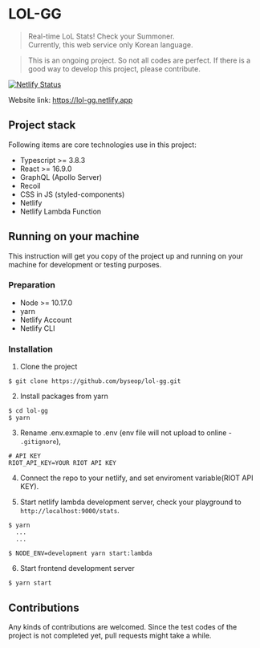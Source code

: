 # LOL-GG  
> Real-time LoL Stats! Check your Summoner.   
Currently, this web service only Korean language.  
  
> This is an ongoing project. So not all codes are perfect. If there is a good way to develop this project, please contribute.

[![Netlify Status](https://api.netlify.com/api/v1/badges/d6059b01-d30f-4869-a696-c58f1dba6c87/deploy-status)](https://app.netlify.com/sites/lol-gg/deploys)
  
Website link: https://lol-gg.netlify.app  
  
## Project stack  
  
Following items are core technologies use in this project:

- Typescript >= 3.8.3 
- React >= 16.9.0  
- GraphQL (Apollo Server)  
- Recoil  
- CSS in JS (styled-components)  
- Netlify  
- Netlify Lambda Function  
  
## Running on your machine  
This instruction will get you copy of the project up and running on your machine for development or testing purposes.  
  
### Preparation  
- Node >= 10.17.0  
- yarn
- Netlify Account  
- Netlify CLI
  
### Installation  
1. Clone the project
```
$ git clone https://github.com/byseop/lol-gg.git
```  
2. Install packages from yarn  
```
$ cd lol-gg
$ yarn
```
3. Rename .env.exmaple to .env (env file will not upload to online - ```.gitignore```),
```
# API KEY
RIOT_API_KEY=YOUR RIOT API KEY
```
4. Connect the repo to your netlify, and set enviroment variable(RIOT API KEY).  
  
5. Start netlify lambda development server, check your playground to ```http://localhost:9000/stats```.  
```
$ yarn
  ...
  ...

$ NODE_ENV=development yarn start:lambda
```  
6. Start frontend development server  
```
$ yarn start
```
  
## Contributions  
Any kinds of contributions are welcomed. Since the test codes of the project is not completed yet, pull requests might take a while.